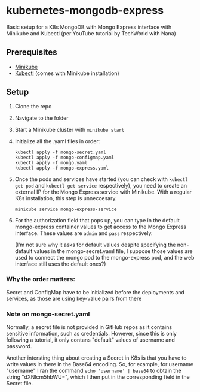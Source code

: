 # kubernetes-mongodb-express
Basic setup for a K8s MongoDB with Mongo Express interface with Minikube and Kubectl (per YouTube tutorial by TechWorld with Nana)

## Prerequisites
- [Minikube](https://minikube.sigs.k8s.io/docs/)
- [Kubectl](https://kubernetes.io/docs/reference/kubectl/) (comes with Minikube installation)

## Setup
1. Clone the repo
2. Navigate to the folder
3. Start a Minikube cluster with `minikube start`
4. Initialize all the .yaml files in order:
   ```
   kubectl apply -f mongo-secret.yaml
   kubectl apply -f mongo-configmap.yaml
   kubectl apply -f mongo.yaml
   kubectl apply -f mongo-express.yaml
   ```
5. Once the pods and services have started (you can check with `kubectl get pod` and `kubectl get service` respectively), you need to create an external IP for the Mongo Express service with Minikube. With a regular K8s installation, this step is unneccesary.  
   ```
   minicube service mongo-express-service
   ```
6. For the authorization field that pops up, you can type in the default mongo-express container values to get access to the Mongo Express interface. These values are `admin` and `pass` respectively.

   (I'm not sure why it asks for default values despite specifying the non-default values in the mongo-secret.yaml file, I suppose those values are used to connect the mongo pod to the mongo-express pod, and the web interface still uses the default ones?)

### Why the order matters:
Secret and ConfigMap have to be initialized before the deployments and services, as those are using key-value pairs from there

### Note on mongo-secret.yaml
Normally, a secret file is not provided in GitHub repos as it contains sensitive information, such as credentials. However, since this is only following a tutorial, it only contans "default" values of username and password.

Another intersting thing about creating a Secret in K8s is that you have to write values in there in the Base64 encoding. So, for example, for username "username" I ran the command `echo 'username' | base64` to obtain the string "dXNlcm5hbWU=", which I then put in the corresponding field in the Secret file.
